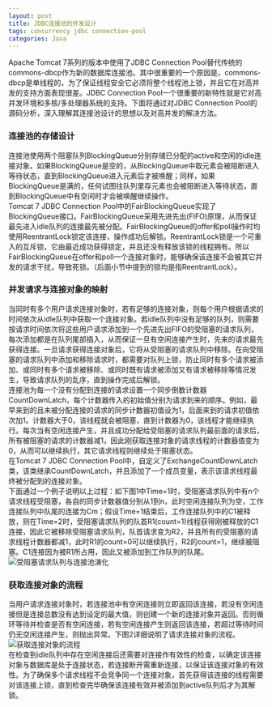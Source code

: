 ```yaml
---
layout: post
title: JDBC连接池的并发设计
tags: concurrency jdbc connection-pool
categories: Java
---
```

Apache Tomcat 7系列的版本中使用了JDBC Connection Pool替代传统的commons-dbcp作为新的数据库连接池。其中很重要的一个原因是，commons-dbcp是单线程的，为了保证线程安全它必须将整个线程池上锁，并且它在对高并发的支持方面表现很差。JDBC Connection Pool一个很重要的新特性就是它对高并发环境和多核/多处理器系统的支持。下面将通过对JDBC Connection Pool的源码分析，深入理解其连接池设计的思想以及对高并发的解决方法。
### 连接池的存储设计
连接池使用两个阻塞队列BlockingQueue分别存储已分配的active和空闲的idle连接对象。如果BlockingQueue是空的，从BlockingQueue中取元素会被阻断进入等待状态，直到BlockingQueue进入元素后才被唤醒；同样，如果BlockingQueue是满的，任何试图往队列里存元素也会被阻断进入等待状态，直到BlockingQueue中有空间时才会被唤醒继续操作。  
Tomcat 7 JDBC Connection Pool中的FairBlockingQueue实现了BlockingQueue接口。FairBlockingQueue采用先进先出(FIFO)原理，从而保证最先进入idle队列的连接最先被分配。FairBlockingQueue的offer和poll操作时均使用ReentrantLock锁定该连接，操作成功后解锁。ReentrantLock锁是一个可重入的互斥锁，它由最近成功获得锁定，并且还没有释放该锁的线程拥有。所以FairBlockingQueue在offer和poll一个连接对象时，能够确保该连接不会被其它并发的请求干扰，导致死锁。（后面小节中提到的锁均是指ReentrantLock）。  
### 并发请求与连接对象的映射
当同时有多个用户请求连接对象时，若有足够的连接对象，则每个用户根据请求的时间依次从idle队列中获取一个连接对象。若idle队列中没有足够的队列，则需要按请求时间依次将这些用户请求添加到一个先进先出FIFO的受阻塞的请求队列，每次添加都是在队列尾部插入，从而保证一旦有空闲连接产生时，先来的请求最先获得连接。一旦请求获得连接对象后，它将从受阻塞的请求队列中移除。在向受阻塞的请求队列中添加和移除请求时，都需要对队列上锁，防止同时有多个请求被添加、或同时有多个请求被移除、或同时既有请求被添加又有请求被移除等情况发生，导致请求队列的乱序，直到操作完成后解锁。  
连接池为每一个没有分配到连接的请求设置一个同步倒数计数器CountDownLatch，每个计数器传入的初始值分别为请求到来的顺序。例如，最早来到的且未被分配连接的请求的同步计数器初值设为1，后面来到的请求初值依次加1。计数器大于0，该线程就会被阻塞，直到计数器为0，该线程才能继续执行。每次当有空闲连接产生，并且成功分配给受阻塞的请求队列最前面的请求后，所有被阻塞的请求的计数器减1，因此刚获取连接对象的请求线程的计数器值变为0，从而可以继续执行，其它请求线程则继续处于阻塞状态。  
在Tomcat 7 JDBC Connection Pool中，自定义了ExchangeCountDownLatch类，该类继承CountDownLatch，并且添加了一个成员变量，表示该请求线程最终被分配到的连接对象。  
下面通过一个例子说明以上过程：如下图1中Time=1时，受阻塞请求队列中有n个请求线程受阻塞，各自的同步计数器值分别从1到n，此时空闲连接队列为空，工作连接队列中队尾的连接为Cm；假设Time=1结束后，工作连接队列中的C1被释放，则在Time=2时，受阻塞请求队列的队首R1(count=1)线程获得刚被释放的C1连接，因此它被移除受阻塞请求队列，队首请求变为R2，并且所有的受阻塞的请求线程计数器都减1，此时R1的count=0可以继续执行，R2的count=1，继续被阻塞。C1连接因为被R1所占用，因此又被添加到工作队列的队尾。  
![受阻塞请求队列与连接池演化](/note/images/jdbc-connection-pool-1.png)  
### 获取连接对象的流程
当用户请求连接对象时，若连接池中有空闲连接则立即返回该连接，若没有空闲连接但是连接总数没有达到设定的最大值，则创建一个新的连接对象并返回。否则循环等待并检查是否有空闲连接，若有空闲连接产生则返回该连接，若超过等待时间仍无空闲连接产生，则抛出异常。下图2详细说明了请求连接对象的流程。  
![获取连接对象的流程](/note/images/jdbc-connection-pool-2.png)  
在检查到idle队列中存在空闲连接后还需要对连接作有效性的检查，以确定该连接对象与数据库是处于连接状态，若连接断开需重新连接，以保证该连接对象的有效性。为了确保多个请求线程不会竞争同一个连接对象，首先获得该连接的线程需要对该连接上锁，直到检查完毕确保该连接有效并被添加到active队列后才为其解锁。